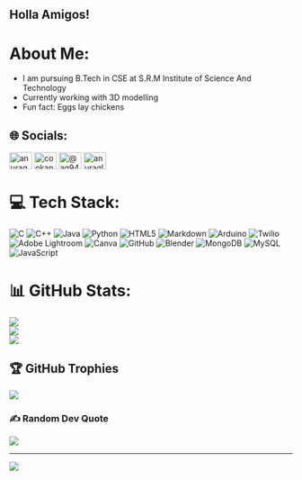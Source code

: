 ## Holla Amigos!
#  About Me:
- I am pursuing B.Tech in CSE at S.R.M Institute of Science And Technology
- Currently working with 3D modelling
- Fun fact: Eggs lay chickens


## 🌐 Socials:
<a href="https://linkedin.com/in/anurag-ghosh-9a2479290" target="blank"><img align="center" src="https://raw.githubusercontent.com/rahuldkjain/github-profile-readme-generator/master/src/images/icons/Social/linked-in-alt.svg" alt="anurag-ghosh-9a2479290" height="30" width="40" /></a>
<a href="https://www.codechef.com/users/cookanurag" target="blank"><img align="center" src="https://cdn.jsdelivr.net/npm/simple-icons@3.1.0/icons/codechef.svg" alt="cookanurag" height="30" width="40" /></a>
<a href="https://www.hackerrank.com/@ag9490" target="blank"><img align="center" src="https://raw.githubusercontent.com/rahuldkjain/github-profile-readme-generator/master/src/images/icons/Social/hackerrank.svg" alt="@ag9490" height="30" width="40" /></a>
<a href="https://www.leetcode.com/anuragleetghosh" target="blank"><img align="center" src="https://raw.githubusercontent.com/rahuldkjain/github-profile-readme-generator/master/src/images/icons/Social/leet-code.svg" alt="anuragleetghosh" height="30" width="40" /></a>
</p> 

# 💻 Tech Stack:
![C](https://img.shields.io/badge/c-%2300599C.svg?style=plastic&logo=c&logoColor=white) ![C++](https://img.shields.io/badge/c++-%2300599C.svg?style=plastic&logo=c%2B%2B&logoColor=white) ![Java](https://img.shields.io/badge/java-%23ED8B00.svg?style=plastic&logo=openjdk&logoColor=white) ![Python](https://img.shields.io/badge/python-3670A0?style=plastic&logo=python&logoColor=ffdd54) ![HTML5](https://img.shields.io/badge/html5-%23E34F26.svg?style=plastic&logo=html5&logoColor=white) ![Markdown](https://img.shields.io/badge/markdown-%23000000.svg?style=plastic&logo=markdown&logoColor=white) ![Arduino](https://img.shields.io/badge/-Arduino-00979D?style=plastic&logo=Arduino&logoColor=white) ![Twilio](https://img.shields.io/badge/Twilio-F22F46?style=plastic&logo=Twilio&logoColor=white) ![Adobe Lightroom](https://img.shields.io/badge/Adobe%20Lightroom-31A8FF.svg?style=plastic&logo=Adobe%20Lightroom&logoColor=white) ![Canva](https://img.shields.io/badge/Canva-%2300C4CC.svg?style=plastic&logo=Canva&logoColor=white) ![GitHub](https://img.shields.io/badge/github-%23121011.svg?style=plastic&logo=github&logoColor=white) ![Blender](https://img.shields.io/badge/blender-%23F5792A.svg?style=plastic&logo=blender&logoColor=white) ![MongoDB](https://img.shields.io/badge/MongoDB-%234ea94b.svg?style=plastic&logo=mongodb&logoColor=white) ![MySQL](https://img.shields.io/badge/mysql-4479A1.svg?style=plastic&logo=mysql&logoColor=white) ![JavaScript](https://img.shields.io/badge/javascript-%23323330.svg?style=plastic&logo=javascript&logoColor=%23F7DF1E)
# 📊 GitHub Stats:
![](https://github-readme-stats.vercel.app/api?username=Anurag-Ghosh555&theme=shadow_green&hide_border=false&include_all_commits=true&count_private=false)<br/>
![](https://github-readme-streak-stats.herokuapp.com/?user=Anurag-Ghosh555&theme=shadow_green&hide_border=false)<br/>
![](https://github-readme-stats.vercel.app/api/top-langs/?username=Anurag-Ghosh555&theme=shadow_green&hide_border=false&include_all_commits=true&count_private=false&layout=compact)

## 🏆 GitHub Trophies
![](https://github-profile-trophy.vercel.app/?username=Anurag-Ghosh555&theme=onedark&no-frame=true&no-bg=false&margin-w=4)

### ✍️ Random Dev Quote
![](https://quotes-github-readme.vercel.app/api?type=vetical&theme=tokyonight)

---
[![](https://visitcount.itsvg.in/api?id=Anurag-Ghosh555&icon=5&color=8)](https://visitcount.itsvg.in)

<!-- Proudly created with GPRM ( https://gprm.itsvg.in ) -->
